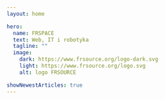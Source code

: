 ```yaml
---
layout: home

hero:
  name: FRSPACE
  text: Web, IT i robotyka
  tagline: ""
  image:
    dark: https://www.frsource.org/logo-dark.svg
    light: https://www.frsource.org/logo.svg
    alt: logo FRSOURCE

showNewestArticles: true
---
```

